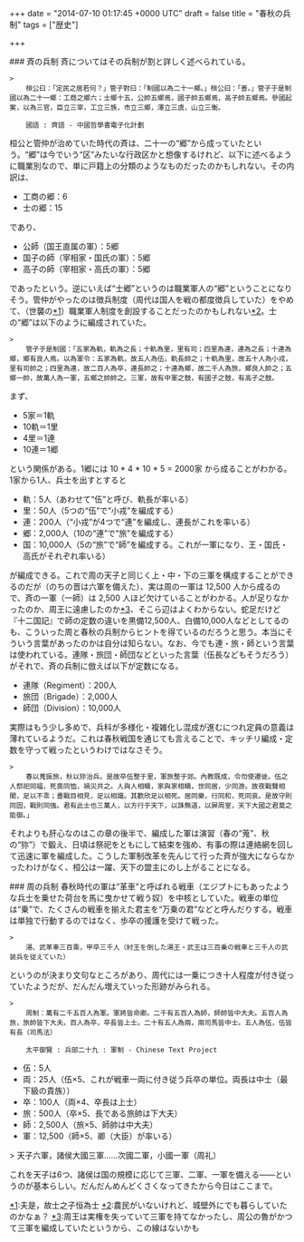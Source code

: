 
+++
date = "2014-07-10 01:17:45 +0000 UTC"
draft = false
title = "春秋の兵制"
tags = ["歴史"]

+++
<div class="section">
    ### 斉の兵制
    斉についてはその兵制が割と詳しく述べられている。

    >
        桓公曰：「定民之居若何？」管子對曰：「制國以為二十一鄉。」桓公曰：「善。」管子于是制國以為二十一鄉：工商之鄉六；士鄉十五，公帥五鄉焉，國子帥五鄉焉，高子帥五鄉焉。參國起案，以為三官，臣立三宰，工立三族，市立三鄉，澤立三虞，山立三衡。

        國語 : 齊語 - 中國哲學書電子化計劃
    
桓公と管仲が治めていた時代の斉は、二十一の“郷”から成っていたという。“郷”は今でいう“区”みたいな行政区かと想像するけれど、以下に述べるように職業別なので、単に戸籍上の分類のようなものだったのかもしれない。その内訳は、

<ul>
<li>工商の郷：6</li>
<li>士の郷：15</li>
</ul>であり、

<ul>
<li>公師（国王直属の軍）：5郷</li>
<li>国子の師（宰相家・国氏の軍）：5郷</li>
<li>高子の師（宰相家・高氏の軍）：5郷</li>
</ul>であったという。逆にいえば“士郷”というのは職業軍人の“郷”ということになりそう。管仲がやったのは徴兵制度（周代は国人を戦の都度徴兵していた）をやめて、（世襲の<a href="#f-a36a53f0" name="fn-a36a53f0" title="夫是，故士之子恒為士">*1</a>）職業軍人制度を創設することだったのかもしれない<a href="#f-1e18d7b8" name="fn-1e18d7b8" title="農民がいないけれど、城壁外にでも暮らしていたのかなぁ？">*2</a>。士の“郷”は以下のように編成されていた。

    >
        管子于是制國：「五家為軌，軌為之長；十軌為里，里有司；四里為連，連為之長；十連為鄉，鄉有良人焉。以為軍令：五家為軌，故五人為伍，軌長帥之；十軌為里，故五十人為小戎，里有司帥之；四里為連，故二百人為卒，連長帥之；十連為鄉，故二千人為旅，鄉良人帥之；五鄉一帥，故萬人為一軍，五鄉之帥帥之。三軍，故有中軍之鼓，有國子之鼓，有高子之鼓。

    
まず、

<ul>
<li>5家＝1軌</li>
<li>10軌＝1里</li>
<li>4里＝1連</li>
<li>10連＝1郷</li>
</ul>という関係がある。1郷には 10 * 4 * 10 * 5 = 2000家 から成ることがわかる。1家から1人、兵士を出すとすると

<ul>
<li>軌：5人（あわせて“伍”と呼び、軌長が率いる）</li>
<li>里：50人（5つの“伍”で“小戎”を編成する）</li>
<li>連：200人（“小戎”が4つで“連”を編成し、連長がこれを率いる）</li>
<li>郷：2,000人（10の“連”で“旅”を編成する）</li>
<li>国：10,000人（5の“旅”で“師”を編成する。これが一軍になり、王・国氏・高氏がそれぞれ率いる）</li>
</ul>が編成できる。これで周の天子と同じく上・中・下の三軍を構成することができるのだが（のちの晋は六軍を備えた）、実は周の一軍は 12,500 人から成るので、斉の一軍（一師）は 2,500 人ほど欠けていることがわかる。人が足りなかったのか、周王に遠慮したのか<a href="#f-f8767208" name="fn-f8767208" title="周王は実権を失っていて三軍を持てなかったし、周公の魯がかつて三軍を編成していたというから、この線はないかも">*3</a>、そこら辺はよくわからない。蛇足だけど『十二国記』で師の定数の違いを黒備12,500人、白備10,000人などとしてるのも、こういった周と春秋の兵制からヒントを得ているのだろうと思う。本当にそういう言葉があったのかは自分は知らない。なお、今でも連・旅・師という言葉は使われている。連隊・旅団・師団などといった言葉（伍長などもそうだろう）がそれで、斉の兵制に倣えば以下が定数になる。

<ul>
<li>連隊（Regiment）：200人</li>
<li>旅団（Brigade）：2,000人</li>
<li>師団（Division）：10,000人</li>
</ul>実際はもう少し多めで、兵科が多様化・複雑化し混成が進むにつれ定員の意義は薄れているようだ。これは春秋戦国を通じても言えることで、キッチリ編成・定数を守って戦ったというわけではなさそう。

    >
        春以蒐振旅，秋以狝治兵。是故卒伍整于里，軍旅整于郊。內教既成，令勿使遷徙。伍之人祭祀同福，死喪同恤，禍災共之。人與人相疇，家與家相疇，世同居，少同游。故夜戰聲相聞，足以不乖；晝戰目相見，足以相識。其歡欣足以相死。居同樂，行同和，死同哀。是故守則同固，戰則同強。君有此士也三萬人，以方行于天下，以誅無道，以屏周室，天下大國之君莫之能御。」

    
それよりも肝心なのはこの章の後半で、編成した軍は演習（春の“蒐”、秋の“狝”）で鍛え、日頃は祭祀をともにして結束を強め、有事の際は連絡網を回して迅速に軍を編成した。こうした軍制改革を先んじて行った斉が強大にならなかったわけがなく、桓公は一躍、天下の盟主にのし上がることになる。

</div>
<div class="section">
    ### 周の兵制
    春秋時代の軍は“革車”と呼ばれる戦車（エジプトにもあったような兵士を乗せた荷台を馬に曳かせて戦う奴）を中核としていた。戦車の単位は“乗”で、たくさんの戦車を揃えた君主を“万乗の君”などと呼んだりする。戦車は単独で行動するのではなく、歩卒の援護を受けて戦った。

    >
        湯、武革車三百乘，甲卒三千人（紂王を倒した湯王・武王は三百乗の戦車と三千人の武装兵を従えていた）

    
というのが決まり文句なところがあり、周代には一乗につき十人程度が付き従っていたようだが、だんだん増えていった形跡がみられる。

    >
        周制：萬有二千五百人為軍。軍將皆命卿。二千有五百人為師，師帥皆中大夫。五百人為旅，旅帥皆下大夫。百人為卒，卒長皆上士。二十有五人為兩，兩司馬皆中士。五人為伍，伍皆有長（司馬法）

        太平御覽 : 兵部二十九 : 軍制 - Chinese Text Project
    

<ul>
<li>伍：5人</li>
<li>両：25人（伍×5、これが戦車一両に付き従う兵卒の単位。両長は中士（最下級の貴族））</li>
<li>卒：100人（両×4、卒長は上士）</li>
<li>旅：500人（卒×5、長である旅帥は下大夫）</li>
<li>師：2,500人（旅×5、師帥は中大夫）</li>
<li>軍：12,500（師×5、卿（大臣）が率いる）</li>
</ul>
    >
        天子六軍，諸侯大國三軍……次國二軍，小國一軍（周礼）

    
これを天子は6つ、諸侯は国の規模に応じて三軍、二軍、一軍を備える――というのが基本らしい。だんだんめんどくさくなってきたから今日はここまで。

</div><div class="footnote">
<a href="#fn-a36a53f0" name="f-a36a53f0" class="footnote-number">*1</a><span class="footnote-delimiter">:</span><span class="footnote-text">夫是，故士之子恒為士</span>
<a href="#fn-1e18d7b8" name="f-1e18d7b8" class="footnote-number">*2</a><span class="footnote-delimiter">:</span><span class="footnote-text">農民がいないけれど、城壁外にでも暮らしていたのかなぁ？</span>
<a href="#fn-f8767208" name="f-f8767208" class="footnote-number">*3</a><span class="footnote-delimiter">:</span><span class="footnote-text">周王は実権を失っていて三軍を持てなかったし、周公の魯がかつて三軍を編成していたというから、この線はないかも</span>
</div>


